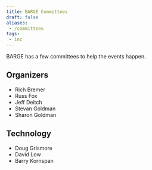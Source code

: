 ```yaml
---
title: BARGE Committees
draft: false
aliases:
 - /committees
tags:
 - inc
---
```


BARGE has a few committees to help the events happen.

Organizers
---------

* Rich Bremer
* Russ Fox
* Jeff Deitch
* Stevan Goldman
* Sharon Goldman

Technology
----------

* Doug Grismore
* David Low
* Barry Kornspan
